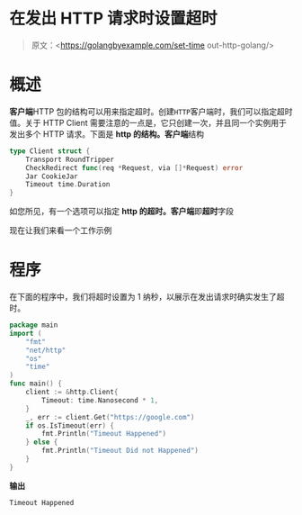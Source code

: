 # 在发出 HTTP 请求时设置超时

> 原文：<https://golangbyexample.com/set-time out-http-golang/>

# **概述**

**客户端**HTTP 包的结构可以用来指定超时。创建`HTTP`客户端时，我们可以指定超时值。关于 HTTP Client 需要注意的一点是，它只创建一次，并且同一个实例用于发出多个 HTTP 请求。下面是 **http 的结构。客户端**结构

```go
type Client struct {
	Transport RoundTripper
	CheckRedirect func(req *Request, via []*Request) error
	Jar CookieJar
	Timeout time.Duration
}
```

如您所见，有一个选项可以指定 **http 的超时。客户端**即**超时**字段

现在让我们来看一个工作示例

# **程序**

在下面的程序中，我们将超时设置为 1 纳秒，以展示在发出请求时确实发生了超时。

```go
package main
import (
    "fmt"
    "net/http"
    "os"
    "time"
)
func main() {
    client := &http.Client{
        Timeout: time.Nanosecond * 1,
    }
    _, err := client.Get("https://google.com")
    if os.IsTimeout(err) {
        fmt.Println("Timeout Happened")
    } else {
        fmt.Println("Timeout Did not Happened")
    }
}
```

**输出**

```go
Timeout Happened
```